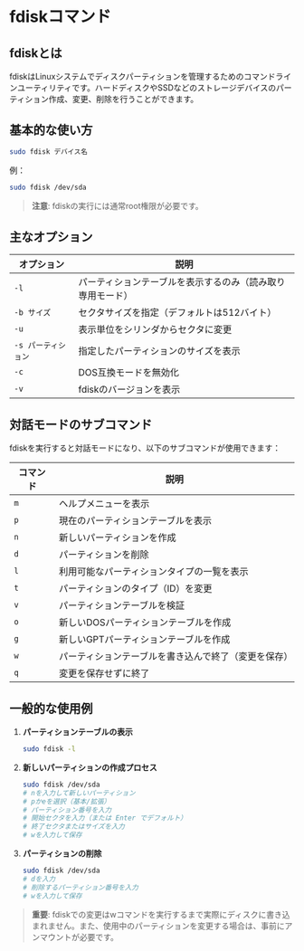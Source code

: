 # fdiskコマンド

## fdiskとは
fdiskはLinuxシステムでディスクパーティションを管理するためのコマンドラインユーティリティです。ハードディスクやSSDなどのストレージデバイスのパーティション作成、変更、削除を行うことができます。

## 基本的な使い方
```bash
sudo fdisk デバイス名
```

例：
```bash
sudo fdisk /dev/sda
```

> **注意**: fdiskの実行には通常root権限が必要です。

## 主なオプション

| オプション | 説明 |
|------------|------|
| `-l` | パーティションテーブルを表示するのみ（読み取り専用モード） |
| `-b サイズ` | セクタサイズを指定（デフォルトは512バイト） |
| `-u` | 表示単位をシリンダからセクタに変更 |
| `-s パーティション` | 指定したパーティションのサイズを表示 |
| `-c` | DOS互換モードを無効化 |
| `-v` | fdiskのバージョンを表示 |

## 対話モードのサブコマンド

fdiskを実行すると対話モードになり、以下のサブコマンドが使用できます：

| コマンド | 説明 |
|----------|------|
| `m` | ヘルプメニューを表示 |
| `p` | 現在のパーティションテーブルを表示 |
| `n` | 新しいパーティションを作成 |
| `d` | パーティションを削除 |
| `l` | 利用可能なパーティションタイプの一覧を表示 |
| `t` | パーティションのタイプ（ID）を変更 |
| `v` | パーティションテーブルを検証 |
| `o` | 新しいDOSパーティションテーブルを作成 |
| `g` | 新しいGPTパーティションテーブルを作成 |
| `w` | パーティションテーブルを書き込んで終了（変更を保存） |
| `q` | 変更を保存せずに終了 |

## 一般的な使用例

1. **パーティションテーブルの表示**
   ```bash
   sudo fdisk -l
   ```

2. **新しいパーティションの作成プロセス**
   ```bash
   sudo fdisk /dev/sda
   # nを入力して新しいパーティション
   # pかeを選択（基本/拡張）
   # パーティション番号を入力
   # 開始セクタを入力（または Enter でデフォルト）
   # 終了セクタまたはサイズを入力
   # wを入力して保存
   ```

3. **パーティションの削除**
   ```bash
   sudo fdisk /dev/sda
   # dを入力
   # 削除するパーティション番号を入力
   # wを入力して保存
   ```

> **重要**: fdiskでの変更はwコマンドを実行するまで実際にディスクに書き込まれません。また、使用中のパーティションを変更する場合は、事前にアンマウントが必要です。
